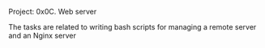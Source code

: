 Project: 0x0C. Web server

The tasks are related to writing bash scripts for managing a remote server and an Nginx server
